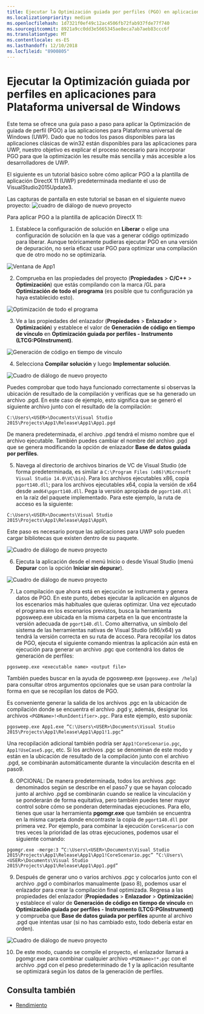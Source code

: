 ```yaml
---
title: Ejecutar la Optimización guiada por perfiles (PGO) en aplicaciones para Plataforma universal de Windows (UWP)
ms.localizationpriority: medium
ms.openlocfilehash: 1d7321f0ef49c12ac4506fb72fab937fde77f740
ms.sourcegitcommit: 8921a9cc0dd3e5665345ae8eca7ab7aeb83ccc6f
ms.translationtype: MT
ms.contentlocale: es-ES
ms.lasthandoff: 12/10/2018
ms.locfileid: "8900805"
---
```

# <a name="running-profile-guided-optimization-on-universal-windows-platform-apps"></a>Ejecutar la Optimización guiada por perfiles en aplicaciones para Plataforma universal de Windows 
 
Este tema se ofrece una guía paso a paso para aplicar la Optimización de guiada de perfil (PGO) a las aplicaciones para Plataforma universal de Windows (UWP). Dado que no todos los pasos disponibles para las aplicaciones clásicas de win32 están disponibles para las aplicaciones para UWP, nuestro objetivo es explicar el proceso necesario para incorporar PGO para que la optimización les resulte más sencilla y más accesible a los desarrolladores de UWP.

El siguiente es un tutorial básico sobre cómo aplicar PGO a la plantilla de aplicación DirectX 11 (UWP) predeterminada mediante el uso de VisualStudio2015Update3.
 
Las capturas de pantalla en este tutorial se basan en el siguiente nuevo proyecto: ![cuadro de diálogo de nuevo proyecto](images/pgo-001.png)

Para aplicar PGO a la plantilla de aplicación DirectX 11:

1. Establece la configuración de solución en **Liberar** o elige una configuración de solución en la que vas a generar código optimizado para liberar. Aunque teóricamente pudieras ejecutar PGO en una versión de depuración, no sería eficaz usar PGO para optimizar una compilación que de otro modo no se optimizaría. 
 
 ![Ventana de App1](images/pgo-002.png)
 
2. Comprueba en las propiedades del proyecto (**Propiedades** > **C/C++** > **Optimización**) que estás compilando con la marca /GL para **Optimización de todo el programa** (es posible que tu configuración ya haya establecido esto).

 ![Optimización de todo el programa](images/pgo-003.png)

3. Ve a las propiedades del enlazador (**Propiedades** > **Enlazador** > **Optimización**) y establece el valor de **Generación de código en tiempo de vínculo** en **Optimización guiada por perfiles - Instrumento (LTCG:PGInstrument)**.
 
 ![Generación de código en tiempo de vínculo](images/pgo-004.png)

4. Selecciona **Compilar solución** y luego **Implementar solución**. 

 ![Cuadro de diálogo de nuevo proyecto](images/pgo-005.png)
 
 Puedes comprobar que todo haya funcionado correctamente si observas la ubicación de resultado de la compilación y verificas que se ha generado un archivo .pgd. En este caso de ejemplo, esto significa que se generó el siguiente archivo junto con el resultado de la compilación:
 
 `C:\Users\<USER>\Documents\Visual Studio 2015\Projects\App1\Release\App1\App1.pgd`

 De manera predeterminada, el archivo .pgd tendrá el mismo nombre que el archivo ejecutable. También puedes cambiar el nombre del archivo .pgd que se genera modificando la opción de enlazador **Base de datos guiada por perfiles**. 
 
5. Navega al directorio de archivos binarios de VC de Visual Studio (de forma predeterminada, es similar a `C:\Program Files (x86)\Microsoft Visual Studio 14.0\VC\bin`). Para los archivos ejecutables x86, copia `pgort140.dll`; para los archivos ejecutables x64, copia la versión de x64 desde `amd64\pgort140.dll`. Pega la versión apropiada de `pgort140.dll` en la raíz del paquete implementado. Para este ejemplo, la ruta de acceso es la siguiente:

 `C:\Users\<USER>\Documents\Visual Studio 2015\Projects\App1\Release\App1\AppX\`

 Este paso es necesario porque las aplicaciones para UWP solo pueden cargar bibliotecas que existen dentro de su paquete.

 ![Cuadro de diálogo de nuevo proyecto](images/pgo-006.png)
 
6. Ejecuta la aplicación desde el menú Inicio o desde Visual Studio (menú **Depurar** con la opción **Iniciar sin depurar**). 

 ![Cuadro de diálogo de nuevo proyecto](images/pgo-007.png)
 
7. La compilación que ahora está en ejecución se instrumenta y genera datos de PGO. En este punto, debes ejecutar la aplicación en algunos de los escenarios más habituales que quieras optimizar. Una vez ejecutado el programa en los escenarios previstos, busca la herramienta pgosweep.exe ubicada en la misma carpeta en la que encontraste la versión adecuada de `pgort140.dll`. Como alternativa, un símbolo del sistema de las herramientas nativas de Visual Studio (x86/x64) ya tendrá la versión correcta en su ruta de acceso. Para recopilar los datos de PGO, ejecuta el siguiente comando mientras la aplicación aún está en ejecución para generar un archivo .pgc que contendrá los datos de generación de perfiles:
 
  `pgosweep.exe <executable name> <output file>` 
 
  También puedes buscar en la ayuda de pgosweep.exe (`pgosweep.exe /help`) para consultar otros argumentos opcionales que se usan para controlar la forma en que se recopilan los datos de PGO.
 
  Es conveniente generar la salida de los archivos .pgc en la ubicación de compilación donde se encuentra el archivo .pgd y, además, designar los archivos `<PGDName>!<RunIdentifier>.pgc`. Para este ejemplo, esto suponía:
 
  ```
  pgosweep.exe App1.exe “C:\Users\<USER>\Documents\Visual Studio 2015\Projects\App1\Release\App1\App1!1.pgc”
  ```
 
  Una recopilación adicional también podría ser `App1!CoreScenario.pgc`, `App1!UseCase5.pgc`, etc. Si los archivos .pgc se denominan de este modo y están en la ubicación de resultado de la compilación junto con el archivo .pgd, se combinarán automáticamente durante la vinculación descrita en el paso9.
 
8. OPCIONAL: De manera predeterminada, todos los archivos .pgc denominados según se describe en el paso7 y que se hayan colocado junto al archivo .pgd se combinarán cuando se realice la vinculación y se ponderarán de forma equitativa, pero también puedes tener mayor control sobre cómo se ponderan determinadas ejecuciones. Para ello, tienes que usar la herramienta **pgomgr.exe** que también se encuentra en la misma carpeta donde encontraste la copia de `pgort140.dll` por primera vez. Por ejemplo, para combinar la ejecución `CoreScenario` con tres veces la prioridad de las otras ejecuciones, podemos usar el siguiente comando:
 
 ```
 pgomgr.exe -merge:3 “C:\Users\<USER>\Documents\Visual Studio 2015\Projects\App1\Release\App1\App1!CoreScenario.pgc” “C:\Users\<USER>\Documents\Visual Studio 2015\Projects\App1\Release\App1\App1.pgd”
 ```
 
9. Después de generar uno o varios archivos .pgc y colocarlos junto con el archivo .pgd o combinarlos manualmente (paso 8), podemos usar el enlazador para crear la compilación final optimizada. Regresa a las propiedades del enlazador (**Propiedades** > **Enlazador** > **Optimización**) y establece el valor de **Generación de código en tiempo de vínculo** en **Optimización guiada por perfiles - Instrumento (LTCG:PGInstrument)** y comprueba que **Base de datos guiada por perfiles** apunte al archivo .pgd que intentas usar (si no has cambiado esto, todo debería estar en orden).

 ![Cuadro de diálogo de nuevo proyecto](images/pgo-009.png)
 
10. De este modo, cuando se compile el proyecto, el enlazador llamará a pgomgr.exe para combinar cualquier archivo `<PGDName>!*.pgc` con el archivo .pgd con el peso predeterminado de 1 y la aplicación resultante se optimizará según los datos de la generación de perfiles.

## <a name="see-also"></a>Consulta también
- [Rendimiento](performance-and-xaml-ui.md)

 

